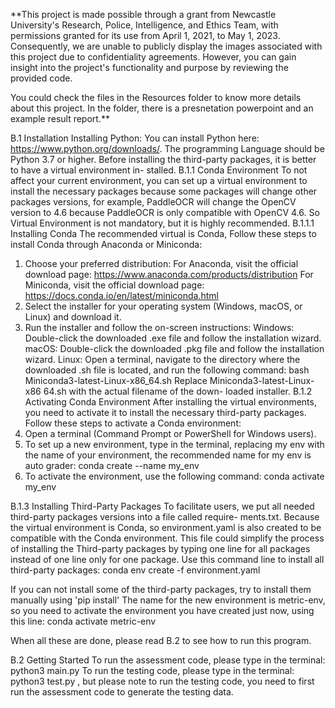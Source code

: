 **This project is made possible through a grant from Newcastle University's Research, Police, Intelligence, and Ethics Team, with permissions granted for its use from April 1, 2021, to May 1, 2023. Consequently, we are unable to publicly display the images associated with this project due to confidentiality agreements. However, you can gain insight into the project's functionality and purpose by reviewing the provided code.

You could check the files in the Resources folder to know more details about this project. In the folder, there is a presnetation powerpoint and an example result report.**


B.1 Installation
Installing Python: You can install Python here: https://www.python.org/downloads/. The programming Language should be Python 3.7 or higher.
Before installing the third-party packages, it is better to have a virtual environment in-
stalled.
B.1.1 Conda Environment
To not affect your current environment, you can set up a virtual environment to install the
necessary packages because some packages will change other packages versions, for example,
PaddleOCR will change the OpenCV version to 4.6 because PaddleOCR is only compatible with
OpenCV 4.6. So Virtual Environment is not mandatory, but it is highly recommended.
B.1.1.1 Installing Conda
The recommended virtual is Conda, Follow these steps to install Conda through Anaconda or
Miniconda:
1. Choose your preferred distribution:
For Anaconda, visit the official download page:
https://www.anaconda.com/products/distribution
For Miniconda, visit the official download page:
https://docs.conda.io/en/latest/miniconda.html
2. Select the installer for your operating system (Windows, macOS, or Linux) and download
it.
3. Run the installer and follow the on-screen instructions:
Windows: Double-click the downloaded .exe file and follow the installation wizard.
macOS: Double-click the downloaded .pkg file and follow the installation wizard.
Linux: Open a terminal, navigate to the directory where the downloaded .sh file is
located, and run the following command:
bash Miniconda3-latest-Linux-x86_64.sh
Replace Miniconda3-latest-Linux-x86 64.sh with the actual filename of the down-
loaded installer.
B.1.2 Activating Conda Environment
After installing the virtual environments, you need to activate it to install the necessary third-party packages. Follow these steps to activate a Conda environment:
1. Open a terminal (Command Prompt or PowerShell for Windows users).
2. To set up a new environment, type in the terminal, replacing my env with the name of
your environment, the recommended name for my env is auto grader:
conda create --name my_env
3. To activate the environment, use the following command:
conda activate my_env



B.1.3 Installing Third-Party Packages
To facilitate users, we put all needed third-party packages versions into a file called require-
ments.txt. Because the virtual environment is Conda, so environment.yaml is also created to
be compatible with the Conda environment. This file could simplify the process of installing the
Third-party packages by typing one line for all packages instead of one line only for one package.
Use this command line to install all third-party packages:
conda env create -f environment.yaml

If you can not install some of the third-party packages, try to install them manually using 'pip install'
The name for the new environment is metric-env, so you need to activate the environment you have created just now, using this line:
conda activate metric-env

When all these are done, please read B.2 to see how to run this program.

B.2 Getting Started
To run the assessment code, please type in the terminal:
python3 main.py
To run the testing code, please type in the terminal:
python3 test.py
, but please note to run the testing code, you need to first run the assessment code to generate
the testing data.
